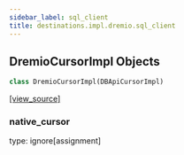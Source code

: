 ```yaml
---
sidebar_label: sql_client
title: destinations.impl.dremio.sql_client
---
```


## DremioCursorImpl Objects

```python
class DremioCursorImpl(DBApiCursorImpl)
```

[[view_source]](https://github.com/dlt-hub/dlt/blob/e9c9ecfa8a644fdb516dd74aabca3bf75bafb154/dlt/destinations/impl/dremio/sql_client.py#L24)

### native\_cursor

type: ignore[assignment]

